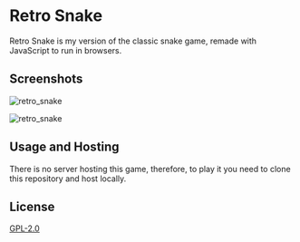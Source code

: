 # Retro Snake

Retro Snake is my version of the classic snake game, remade with JavaScript to run in browsers.

## Screenshots

![retro_snake](https://user-images.githubusercontent.com/63078965/117844858-8eb0d680-b26f-11eb-9b27-dc69902f8b1a.png)

![retro_snake](https://user-images.githubusercontent.com/63078965/120717663-78391c00-c4b7-11eb-885c-bbc5dff971bc.gif)


## Usage and Hosting

There is no server hosting this game, therefore, to play it you need to clone this repository and host locally.

## License
[GPL-2.0](https://www.gnu.org/licenses/old-licenses/lgpl-2.0.html)
